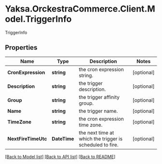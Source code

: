 # Yaksa.OrckestraCommerce.Client.Model.TriggerInfo
TriggerInfo

## Properties

Name | Type | Description | Notes
------------ | ------------- | ------------- | -------------
**CronExpression** | **string** | the cron expression string. | [optional] 
**Description** | **string** | the trigger description. | [optional] 
**Group** | **string** | the trigger affinity group. | [optional] 
**Name** | **string** | the trigger name. | [optional] 
**TimeZone** | **string** | the cron expression time zone. | [optional] 
**NextFireTimeUtc** | **DateTime** | the next time at which the trigger is scheduled to fire. | [optional] 

[[Back to Model list]](../README.md#documentation-for-models) [[Back to API list]](../README.md#documentation-for-api-endpoints) [[Back to README]](../README.md)

